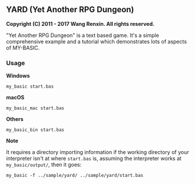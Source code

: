 ## YARD (Yet Another RPG Dungeon)

**Copyright (C) 2011 - 2017 Wang Renxin. All rights reserved.**

"Yet Another RPG Dungeon" is a text based game. It's a simple comprehensive example and a tutorial which demonstrates lots of aspects of MY-BASIC.

### Usage

**Windows**

	my_basic start.bas

**macOS**

	my_basic_mac start.bas

**Others**

	my_basic_bin start.bas

**Note**

It requires a directory importing information if the working directory of your interpreter isn't at where `start.bas` is, assuming the interpreter works at `my_basic/output/`, then it goes:

	my_basic -f ../sample/yard/ ../sample/yard/start.bas
